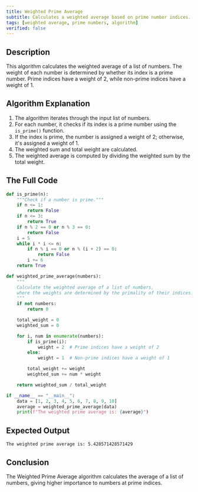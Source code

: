 ```yaml
---
title: Weighted Prime Average
subtitle: Calculates a weighted average based on prime number indices.
tags: [weighted average, prime numbers, algorithm]
verified: false
---
```


## Description
This algorithm calculates the weighted average of a list of numbers. The weight of each number is determined by whether its index is a prime number. Prime indices have a weight of 2, while non-prime indices have a weight of 1.

## Algorithm Explanation
1.  The algorithm iterates through the input list of numbers.
2.  For each number, it checks if its index is a prime number using the `is_prime()` function.
3.  If the index is prime, the number is assigned a weight of 2; otherwise, it's assigned a weight of 1.
4.  The weighted sum and total weight are calculated.
5.  The weighted average is computed by dividing the weighted sum by the total weight.

## The Full Code
```python
def is_prime(n):
    """Check if a number is prime."""
    if n <= 1:
        return False
    if n <= 3:
        return True
    if n % 2 == 0 or n % 3 == 0:
        return False
    i = 5
    while i * i <= n:
        if n % i == 0 or n % (i + 2) == 0:
            return False
        i += 6
    return True

def weighted_prime_average(numbers):
    """
    Calculate the weighted average of a list of numbers,
    where the weights are determined by the primality of their indices.
    """
    if not numbers:
        return 0

    total_weight = 0
    weighted_sum = 0

    for i, num in enumerate(numbers):
        if is_prime(i):
            weight = 2  # Prime indices have a weight of 2
        else:
            weight = 1  # Non-prime indices have a weight of 1

        total_weight += weight
        weighted_sum += num * weight

    return weighted_sum / total_weight

if __name__ == "__main__":
    data = [1, 2, 3, 4, 5, 6, 7, 8, 9, 10]
    average = weighted_prime_average(data)
    print(f"The weighted prime average is: {average}")
```

## Expected Output
```
The weighted prime average is: 5.428571428571429
```

## Conclusion
The Weighted Prime Average algorithm calculates the average of a list of numbers, giving higher importance to numbers at prime indices.
